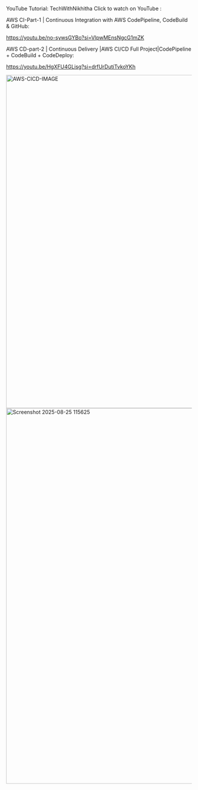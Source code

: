 YouTube Tutorial: TechWithNikhitha
Click to watch on YouTube :

AWS CI-Part-1 | Continuous Integration with AWS CodePipeline, CodeBuild & GitHub:  

https://youtu.be/no-sywsGYBo?si=VlpwMEnsNgcG1mZK

AWS CD-part-2 | Continuous Delivery |AWS CI/CD Full Project|CodePipeline + CodeBuild + CodeDeploy: 
   
https://youtu.be/HgXFU4GLisg?si=drfUrDutiTvkoYKh

<img width="1920" height="905" alt="AWS-CICD-IMAGE" src="https://github.com/user-attachments/assets/cb8b8a05-2e9d-47c0-9466-12d6b6cfaddd" />

<img width="1920" height="1020" alt="Screenshot 2025-08-25 115625" src="https://github.com/user-attachments/assets/e771da5e-7850-410a-aa9d-3d5b03db37e6" />

